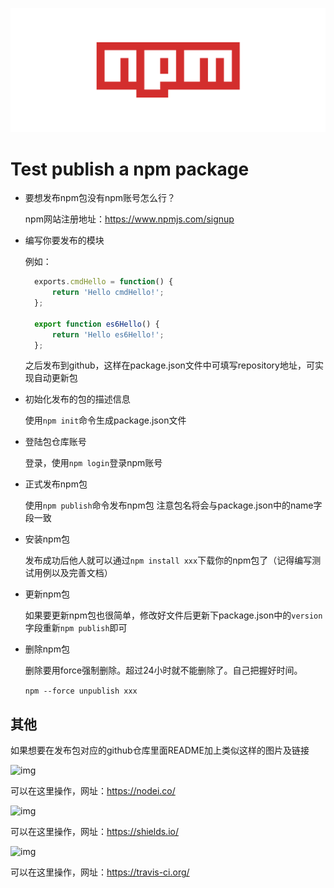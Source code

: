 ![img](./assets/npm-logo.png)

# Test publish a npm package

- 要想发布npm包没有npm账号怎么行？

  npm网站注册地址：https://www.npmjs.com/signup

- 编写你要发布的模块

  例如：
  ```javascript
    exports.cmdHello = function() {
        return 'Hello cmdHello!';
    };

    export function es6Hello() {
        return 'Hello es6Hello!';
    };
  ```
  之后发布到github，这样在package.json文件中可填写repository地址，可实现自动更新包

- 初始化发布的包的描述信息

  使用`npm init`命令生成package.json文件

- 登陆包仓库账号

  登录，使用`npm login`登录npm账号

- 正式发布npm包

  使用`npm publish`命令发布npm包
  注意包名将会与package.json中的name字段一致

- 安装npm包

  发布成功后他人就可以通过`npm install xxx`下载你的npm包了（记得编写测试用例以及完善文档）

- 更新npm包

  如果要更新npm包也很简单，修改好文件后更新下package.json中的`version`字段重新`npm publish`即可

- 删除npm包

  删除要用force强制删除。超过24小时就不能删除了。自己把握好时间。

  `npm --force unpublish xxx`

## 其他
如果想要在发布包对应的github仓库里面README加上类似这样的图片及链接

![img](https://nodei.co/npm/express.png)

可以在这里操作，网址：https://nodei.co/

![img](https://camo.githubusercontent.com/daa90383a04683ce3b210eaa01ade8ef3ae4d42e/68747470733a2f2f696d672e736869656c64732e696f2f6769746875622f72656c656173652f4c656163685a686f752f626c6f672e737667)

可以在这里操作，网址：https://shields.io/

![img](https://camo.githubusercontent.com/51cafcc775642bf9af6e729a5928ecd8521113c7/68747470733a2f2f7472617669732d63692e6f72672f4c656163685a686f752f626c6f672e7376673f6272616e63683d6d6173746572)

可以在这里操作，网址：https://travis-ci.org/
